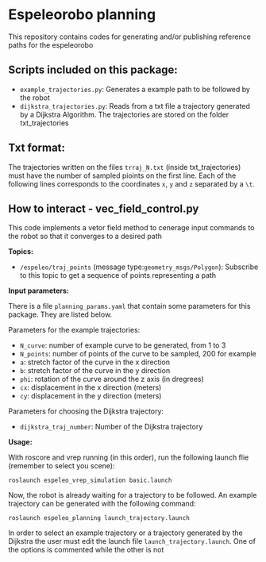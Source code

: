 # Espeleorobo planning

This repository contains codes for generating and/or publishing reference paths for the espeleorobo


## Scripts included on this package:
- `example_trajectories.py`: Generates a example path to be followed by the robot
- `dijkstra_trajectories.py`: Reads from a txt file a trajectory generated by a Dijkstra Algorithm. The trajectories are stored on the folder txt_trajectories

## Txt format:
The trajectories written on the files `trraj_N.txt` (inside txt_trajectories) must have the number of sampled pioints on the first line. Each of the following lines corresponds to the coordinates `x`, `y` and `z` separated by a `\t`.


## How to interact - vec_field_control.py

This code implements a vetor field method to cenerage input commands to the robot so that it converges to a desired path

**Topics:**
- `/espeleo/traj_points`  (message type:`geometry_msgs/Polygon`): Subscribe to this topic to get a sequence of points representing a path

**Input parameters:**

There is a file `planning_params.yaml` that contain some parameters for this package. They are listed below.

Parameters for the example trajectories:
- `N_curve`: number of example curve to be generated, from 1 to 3
- `N_points`: number of points of the curve to be sampled, 200 for example
- `a`: stretch factor of the curve in the x direction
- `b`: stretch factor of the curve in the y direction
- `phi`: rotation of the curve around the z axis (in dregrees)
- `cx`: displacement in the x direction (meters)
- `cy`: displacement in the y direction (meters)


Parameters for choosing the Dijkstra trajectory:
- `dijkstra_traj_number`: Number of the Dijkstra trajectory


**Usage:**

With roscore and vrep running (in this order), run the following launch flie (remember to select you scene):

`roslaunch espeleo_vrep_simulation basic.launch`

Now, the robot is already waiting for a trajectory to be followed. An example trajectory can be generated with the following command:

`roslaunch espeleo_planning launch_trajectory.launch`


In order to select an example trajectory or a trajectory generated by the Dijkstra the user must edit the launch file `launch_trajectory.launch`. One of the options is commented while the other is not
